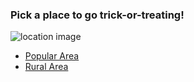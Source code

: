 ### Pick a place to go trick-or-treating!

![location image](images/location.jpg)



* [Popular Area](popular.md)
* [Rural Area](quiet.md)